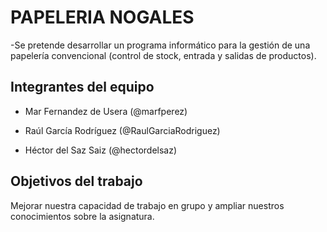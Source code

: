# PAPELERIA NOGALES

-Se pretende desarrollar un programa informático para la gestión de una papelería convencional (control de stock, entrada y salidas de     productos).

## Integrantes del equipo

- Mar Fernandez de Usera (@marfperez)

- Raúl García Rodríguez (@RaulGarciaRodriguez)

- Héctor del Saz Saiz (@hectordelsaz)


## Objetivos del trabajo

Mejorar nuestra capacidad de trabajo en grupo y ampliar nuestros conocimientos sobre la asignatura.
